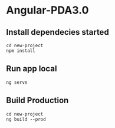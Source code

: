 # Angular-PDA3.0

## Install dependecies started

```
cd new-project
npm install 
```

## Run app local

```
ng serve
```

## Build Production

```
cd new-project
ng build --prod
```